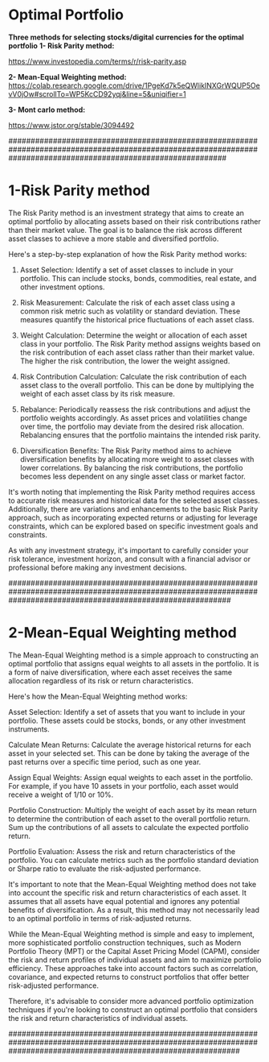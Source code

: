 # Optimal Portfolio

**Three methods for selecting stocks/digital currencies for the optimal portfolio**
**1-  Risk Parity method:**

https://www.investopedia.com/terms/r/risk-parity.asp

**2-  Mean-Equal Weighting method:** https://colab.research.google.com/drive/1PgeKd7k5eQWlikINXGrWQUP5OevV0jOw#scrollTo=WP5KcCD92yqj&line=5&uniqifier=1

**3-  Mont carlo method:**

https://www.jstor.org/stable/3094492


#################################################################################################################################################################

# 1-Risk Parity method


The Risk Parity method is an investment strategy that aims to create an optimal portfolio by allocating assets based on their risk contributions rather than their market value. The goal is to balance the risk across different asset classes to achieve a more stable and diversified portfolio.

Here's a step-by-step explanation of how the Risk Parity method works:

1. Asset Selection: Identify a set of asset classes to include in your portfolio. This can include stocks, bonds, commodities, real estate, and other investment options.

2. Risk Measurement: Calculate the risk of each asset class using a common risk metric such as volatility or standard deviation. These measures quantify the historical price fluctuations of each asset class.

3. Weight Calculation: Determine the weight or allocation of each asset class in your portfolio. The Risk Parity method assigns weights based on the risk contribution of each asset class rather than their market value. The higher the risk contribution, the lower the weight assigned.

4. Risk Contribution Calculation: Calculate the risk contribution of each asset class to the overall portfolio. This can be done by multiplying the weight of each asset class by its risk measure.

5. Rebalance: Periodically reassess the risk contributions and adjust the portfolio weights accordingly. As asset prices and volatilities change over time, the portfolio may deviate from the desired risk allocation. Rebalancing ensures that the portfolio maintains the intended risk parity.

6. Diversification Benefits: The Risk Parity method aims to achieve diversification benefits by allocating more weight to asset classes with lower correlations. By balancing the risk contributions, the portfolio becomes less dependent on any single asset class or market factor.

It's worth noting that implementing the Risk Parity method requires access to accurate risk measures and historical data for the selected asset classes. Additionally, there are variations and enhancements to the basic Risk Parity approach, such as incorporating expected returns or adjusting for leverage constraints, which can be explored based on specific investment goals and constraints.

As with any investment strategy, it's important to carefully consider your risk tolerance, investment horizon, and consult with a financial advisor or professional before making any investment decisions.

##################################################################################################################################################################

# 2-Mean-Equal Weighting method


The Mean-Equal Weighting method is a simple approach to constructing an optimal portfolio that assigns equal weights to all assets in the portfolio. It is a form of naive diversification, where each asset receives the same allocation regardless of its risk or return characteristics.

Here's how the Mean-Equal Weighting method works:

Asset Selection: Identify a set of assets that you want to include in your portfolio. These assets could be stocks, bonds, or any other investment instruments.

Calculate Mean Returns: Calculate the average historical returns for each asset in your selected set. This can be done by taking the average of the past returns over a specific time period, such as one year.

Assign Equal Weights: Assign equal weights to each asset in the portfolio. For example, if you have 10 assets in your portfolio, each asset would receive a weight of 1/10 or 10%.

Portfolio Construction: Multiply the weight of each asset by its mean return to determine the contribution of each asset to the overall portfolio return. Sum up the contributions of all assets to calculate the expected portfolio return.

Portfolio Evaluation: Assess the risk and return characteristics of the portfolio. You can calculate metrics such as the portfolio standard deviation or Sharpe ratio to evaluate the risk-adjusted performance.

It's important to note that the Mean-Equal Weighting method does not take into account the specific risk and return characteristics of each asset. It assumes that all assets have equal potential and ignores any potential benefits of diversification. As a result, this method may not necessarily lead to an optimal portfolio in terms of risk-adjusted returns.

While the Mean-Equal Weighting method is simple and easy to implement, more sophisticated portfolio construction techniques, such as Modern Portfolio Theory (MPT) or the Capital Asset Pricing Model (CAPM), consider the risk and return profiles of individual assets and aim to maximize portfolio efficiency. These approaches take into account factors such as correlation, covariance, and expected returns to construct portfolios that offer better risk-adjusted performance.

Therefore, it's advisable to consider more advanced portfolio optimization techniques if you're looking to construct an optimal portfolio that considers the risk and return characteristics of individual assets.

####################################################################################################################################################################

